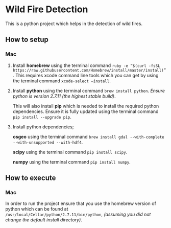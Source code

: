 # Wild Fire Detection

This is a python project which helps in the detection of wild fires.

## How to setup

### Mac

1) Install **homebrew** using the terminal command `ruby -e “$(curl -fsSL https://raw.githubusercontent.com/Homebrew/install/master/install)”`. This requires xcode command line tools which you can get by using the terminal command `xcode-select –install`.

2) Install **python** using the terminal command `brew install python`. _Ensure python is version 2.7.11 (the highest stable build)_.

    This will also install **pip** which is needed to install the required python dependencies. Ensure it is fully updated using the terminal command `pip install --upgrade pip`.

3) Install python dependencies;

    **osgeo** using the terminal command `brew install gdal --with-complete --with-unsupported --with-hdf4`.

    **scipy** using the terminal command `pip install scipy`.

    **numpy** using the terminal command `pip install numpy`.


## How to execute

### Mac

In order to run the project ensure that you use the homebrew version of python which can be found at `/usr/local/Cellar/python/2.7.11/bin/python`, _(assuming you did not change the default install directory)_.

